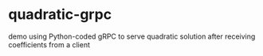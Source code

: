 # quadratic-grpc
demo using Python-coded gRPC to serve quadratic solution after receiving coefficients from a client
